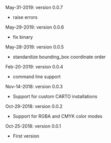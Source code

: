May-31-2019: version 0.0.7
  - raise errors

May-29-2019: version 0.0.6
  - fix binary

May-28-2019: version 0.0.5
  - standardize bounding_box coordinate order

Feb-20-2019: version 0.0.4
  - command line support
  
Nov-14-2018: version 0.0.3
  - Support for custom CARTO installations

Oct-29-2018: version 0.0.2
 - Support for RGBA and CMYK color modes

Oct-25-2018: version 0.0.1
 - First version
